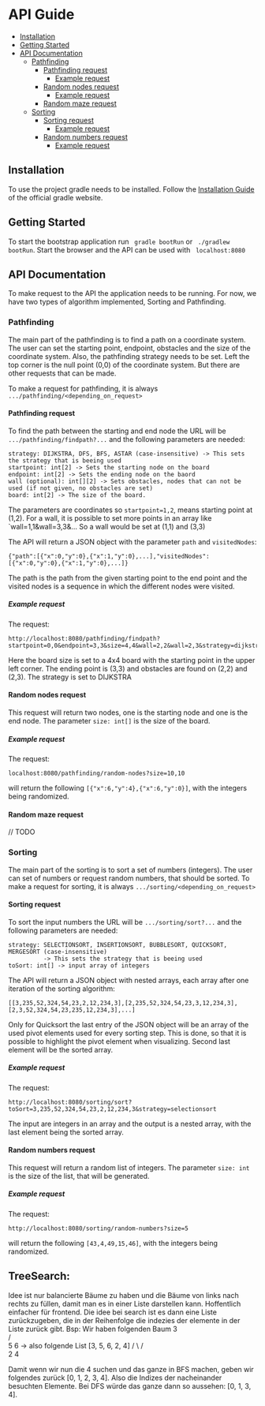# API Guide

- [Installation](#installation)
- [Getting Started](#getting-started)
- [API Documentation](#api-guide)
  - [Pathfinding](#pathfinding)
    - [Pathfinding request](#pathfinding-request)
      - [Example request](#example-request)
    - [Random nodes request](#random-nodes-request)
      - [Example request](#example-request-1)
    - [Random maze request](#random-maze-request)
  - [Sorting](#sorting)
    - [Sorting request](#sorting-request)
      - [Example request](#example-request-2)
    - [Random numbers request](#random-numbers-request)
      - [Example request](#example-request-3)

## Installation
To use the project gradle needs to be installed. Follow the [Installation Guide](https://gradle.org/install/) of the 
official gradle website.

## Getting Started
To start the bootstrap application run ``` gradle bootRun``` or ``` ./gradlew bootRun```. 
Start the browser and the API can be used with ``` localhost:8080```

## API Documentation
To make request to the API the application needs to be running.
For now, we have two types of algorithm implemented, Sorting and Pathfinding. 

### Pathfinding
The main part of the pathfinding is to find a path on a coordinate system. The user can set the starting point,
endpoint, obstacles and the size of the coordinate system. Also, the pathfinding strategy needs to be set.
Left the top corner is the null point (0,0) of the coordinate system. But there are other requests that can be made.

To make a request for pathfinding, it is always `.../pathfinding/<depending_on_request>`
#### Pathfinding request
To find the path between the starting and end node the URL will be `.../pathfinding/findpath?...` and the following 
parameters are needed:
```
strategy: DIJKSTRA, DFS, BFS, ASTAR (case-insensitive) -> This sets the strategy that is beeing used
startpoint: int[2] -> Sets the starting node on the board
endpoint: int[2] -> Sets the ending node on the baord
wall (optional): int[][2] -> Sets obstacles, nodes that can not be used (if not given, no obstacles are set)
board: int[2] -> The size of the board.
```
The parameters are coordinates so `startpoint=1,2`, means starting point at (1,2). For a wall, it is possible to set more
points in an array like `wall=1,1&wall=3,3&... So a wall would be set at (1,1) and (3,3)


The API will return a JSON object with the parameter `path` and `visitedNodes`:
```
{"path":[{"x":0,"y":0},{"x":1,"y":0},...],"visitedNodes":[{"x":0,"y":0},{"x":1,"y":0},...]}
```
The path is the path from the given starting point to the end point and the visited nodes is a sequence in which the 
different nodes were visited.

##### Example request
The request:
```
http://localhost:8080/pathfinding/findpath?startpoint=0,0&endpoint=3,3&size=4,4&wall=2,2&wall=2,3&strategy=dijkstra
```
Here the board size is set to a 4x4 board with the starting point in the upper left corner. The ending point is (3,3) 
and obstacles are found on (2,2) and (2,3). The strategy is set to DIJKSTRA

#### Random nodes request
This request will return two nodes, one is the starting node and one is the end node. The parameter `size: int[]` is 
the size of the board.

##### Example request
The request:
```
localhost:8080/pathfinding/random-nodes?size=10,10
```
will return the following `[{"x":6,"y":4},{"x":6,"y":0}]`, with the integers being randomized.

#### Random maze request
// TODO

### Sorting
The main part of the sorting is to sort a set of numbers (integers). The user can set of numbers or request random
numbers, that should be sorted.
To make a request for sorting, it is always `.../sorting/<depending_on_request>`

#### Sorting request
To sort the input numbers the URL will be `.../sorting/sort?...` and the following
parameters are needed:
```
strategy: SELECTIONSORT, INSERTIONSORT, BUBBLESORT, QUICKSORT, MERGESORT (case-insensitive) 
          -> This sets the strategy that is beeing used
toSort: int[] -> input array of integers
```
The API will return a JSON object with nested arrays, each array after one iteration of the sorting algorithm:
```
[[3,235,52,324,54,23,2,12,234,3],[2,235,52,324,54,23,3,12,234,3],[2,3,52,324,54,23,235,12,234,3],...]
```
Only for Quicksort the last entry of the JSON object will be an array of the used pivot elements used for every sorting 
step. This is done, so that it is possible to highlight the pivot element when visualizing. Second last element will be
the sorted array.

##### Example request
The request:
```
http://localhost:8080/sorting/sort?toSort=3,235,52,324,54,23,2,12,234,3&strategy=selectionsort
```
The input are integers in an array and the output is a nested array, with the last element being the sorted 
array.

#### Random numbers request
This request will return a random list of integers. The parameter `size: int` is the size of the list, that will be
generated.

##### Example request
The request:
```
http://localhost:8080/sorting/random-numbers?size=5
```
will return the following `[43,4,49,15,46]`, with the integers being randomized.

## TreeSearch:
Idee ist nur balancierte Bäume zu haben und die Bäume von links nach rechts zu 
füllen, damit man es in einer Liste darstellen kann. Hoffentlich einfacher für frontend. Die idee bei search ist es 
dann eine Liste zurückzugeben, die in der Reihenfolge die indezies der elemente in der Liste zurück gibt.
Bsp:
Wir haben folgenden Baum  3            
                        /   \
                       5     6      -> also folgende List [3, 5, 6, 2, 4]
                      / \   / \
                     2   4

Damit wenn wir nun die 4 suchen und das ganze in BFS machen, geben wir folgendes zurück [0, 1, 2, 3, 4]. Also die 
Indizes der nacheinander besuchten Elemente. Bei DFS würde das ganze dann so aussehen: [0, 1, 3, 4].